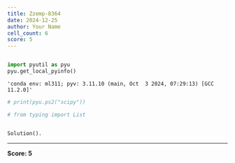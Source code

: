 ```yaml
---
title: Zzemp-8364
date: 2024-12-25
author: Your Name
cell_count: 6
score: 5
---
```


```python

```


```python
import pyutil as pyu
pyu.get_local_pyinfo()
```




    'conda env: ml311; pyv: 3.11.10 (main, Oct  3 2024, 07:29:13) [GCC 11.2.0]'




```python
# print(pyu.ps2("scipy"))
```


```python
# from typing import List 
```


```python

```


```python
Solution().
```


---
**Score: 5**
